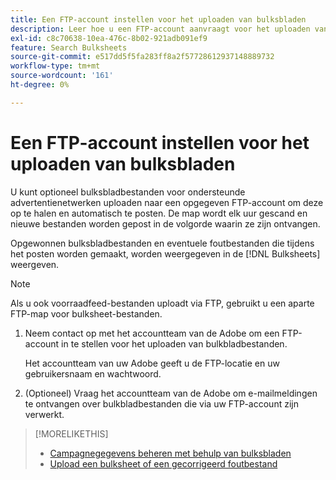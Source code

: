 ```yaml
---
title: Een FTP-account instellen voor het uploaden van bulksbladen
description: Leer hoe u een FTP-account aanvraagt voor het uploaden van bulksheet-bestanden.
exl-id: c8c70638-10ea-476c-8b02-921adb091ef9
feature: Search Bulksheets
source-git-commit: e517dd5f5fa283ff8a2f57728612937148889732
workflow-type: tm+mt
source-wordcount: '161'
ht-degree: 0%

---
```


# Een FTP-account instellen voor het uploaden van bulksbladen

U kunt optioneel bulksbladbestanden voor ondersteunde advertentienetwerken uploaden naar een opgegeven FTP-account om deze op te halen en automatisch te posten. De map wordt elk uur gescand en nieuwe bestanden worden gepost in de volgorde waarin ze zijn ontvangen.

Opgewonnen bulksbladbestanden en eventuele foutbestanden die tijdens het posten worden gemaakt, worden weergegeven in de [!DNL Bulksheets] weergeven.

>[!NOTE]
>
>Als u ook voorraadfeed-bestanden uploadt via FTP, gebruikt u een aparte FTP-map voor bulksheet-bestanden.

1. Neem contact op met het accountteam van de Adobe om een FTP-account in te stellen voor het uploaden van bulkbladbestanden.

   Het accountteam van uw Adobe geeft u de FTP-locatie en uw gebruikersnaam en wachtwoord.

1. (Optioneel) Vraag het accountteam van de Adobe om e-mailmeldingen te ontvangen over bulkbladbestanden die via uw FTP-account zijn verwerkt.

>[!MORELIKETHIS]
>
>* [Campagnegegevens beheren met behulp van bulksbladen](bulksheet-about.md)
>* [Upload een bulksheet of een gecorrigeerd foutbestand](bulksheet-upload.md)
